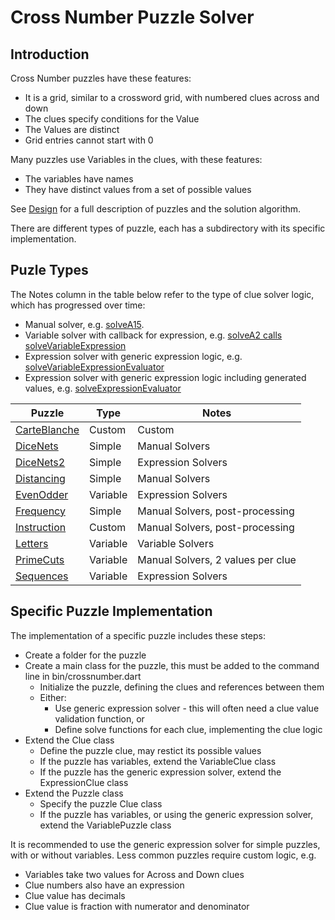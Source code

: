 # Cross Number Puzzle Solver

## Introduction

Cross Number puzzles have these features:

-   It is a grid, similar to a crossword grid, with numbered clues across and down
-   The clues specify conditions for the Value
-   The Values are distinct
-   Grid entries cannot start with 0

Many puzzles use Variables in the clues, with these features:

-   The variables have names
-   They have distinct values from a set of possible values

See [Design](Design.md) for a full description of puzzles and the solution algorithm.

There are different types of puzzle, each has a subdirectory with its specific implementation.


## Puzle Types

The Notes column in the table below refer to the type of clue solver logic, which has progressed over time:
- Manual solver, e.g. [solveA15](lib/primecuts/primecuts.dart).
- Variable solver with callback for expression, e.g. [solveA2 calls solveVariableExpression](lib/sequences/sequences.dart)
- Expression solver with generic expression logic, e.g. [solveVariableExpressionEvaluator](lib/sequences/sequences.dart)
- Expression solver with generic expression logic including generated values, e.g. [solveExpressionEvaluator](lib/dicenets2/dicenets2.dart)
 

| Puzzle | Type | Notes |
|--------|------|-------|
| [CarteBlanche](lib/carteblanche.dart) | Custom | Custom |
| [DiceNets](lib/dicenets/README.md) | Simple | Manual Solvers |
| [DiceNets2](lib/dicenets2/README.md) | Simple | Expression Solvers |
| [Distancing](lib/distancing/README.md) | Simple | Manual Solvers |
| [EvenOdder](lib/evenodder/README.md) | Variable | Expression Solvers |
| [Frequency](lib/frequency/README.md) | Simple | Manual Solvers, post-processing |
| [Instruction](lib/instruction/README.md) | Custom | Manual Solvers, post-processing |
| [Letters](lib/letters/README.md) | Variable | Variable Solvers |
| [PrimeCuts](lib/primecuts/README.md) | Variable | Manual Solvers, 2 values per clue |
| [Sequences](lib/sequences/README.md) | Variable | Expression Solvers |


## Specific Puzzle Implementation

The implementation of a specific puzzle includes these steps:

-   Create a folder for the puzzle
-   Create a main class for the puzzle, this must be added to the command line in bin/crossnumber.dart
    -   Initialize the puzzle, defining the clues and references between them
    -   Either:
         - Use generic expression solver - this will often need a clue value validation function, or 
         - Define solve functions for each clue, implementing the clue logic
-   Extend the Clue class
    -   Define the puzzle clue, may restict its possible values
    -   If the puzzle has variables, extend the VariableClue class
    -   If the puzzle has the generic expression solver, extend the ExpressionClue class
-   Extend the Puzzle class
    -   Specify the puzzle Clue class
    -   If the puzzle has variables, or using the generic expression solver, extend the VariablePuzzle class

It is recommended to use the generic expression solver for simple puzzles, with or without variables. Less common puzzles require custom logic, e.g. 
- Variables take two values for Across and Down clues
- Clue numbers also have an expression
- Clue value has decimals
- Clue value is fraction with numerator and denominator
